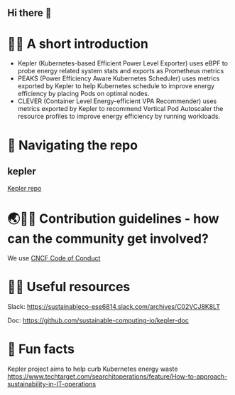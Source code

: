 ## Hi there 👋


# 🙋‍♀️ A short introduction

- Kepler (Kubernetes-based Efficient Power Level Exporter) uses eBPF to probe energy related system stats and exports as Prometheus metrics 
- PEAKS (Power Efficiency Aware Kubernetes Scheduler) uses metrics exported by Kepler to help Kubernetes schedule to improve energy efficiency by placing Pods on optimal nodes.
- CLEVER (Container Level Energy-efficient VPA Recommender) uses metrics exported by Kepler to recommend Vertical Pod Autoscaler the resource profiles to improve energy efficiency by running workloads.

# 🧭 Navigating the repo

## kepler
[Kepler repo](https://github.com/sustainable-computing-io/kepler)


# 🌏🌲🌳 Contribution guidelines - how can the community get involved?

We use [CNCF Code of Conduct](https://github.com/cncf/foundation/blob/main/code-of-conduct.md)
# 👩‍💻 Useful resources 
 Slack: 
 https://sustainableco-ese6814.slack.com/archives/C02VCJ8K8LT
 
 Doc:
 https://github.com/sustainable-computing-io/kepler-doc
# 🍿 Fun facts 
Kepler project aims to help curb Kubernetes energy waste 
https://www.techtarget.com/searchitoperations/feature/How-to-approach-sustainability-in-IT-operations


